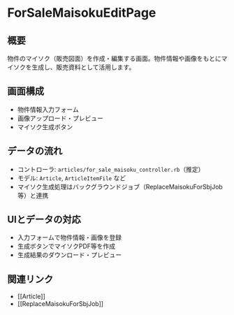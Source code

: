 # ForSaleMaisokuEditPage

## 概要
物件のマイソク（販売図面）を作成・編集する画面。物件情報や画像をもとにマイソクを生成し、販売資料として活用します。

## 画面構成
- 物件情報入力フォーム
- 画像アップロード・プレビュー
- マイソク生成ボタン

## データの流れ
- コントローラ: `articles/for_sale_maisoku_controller.rb`（推定）
- モデル: `Article`, `ArticleItemFile` など
- マイソク生成処理はバックグラウンドジョブ（ReplaceMaisokuForSbjJob等）と連携

## UIとデータの対応
- 入力フォームで物件情報・画像を登録
- 生成ボタンでマイソクPDF等を作成
- 生成結果のダウンロード・プレビュー

## 関連リンク
- [[Article]]
- [[ReplaceMaisokuForSbjJob]] 